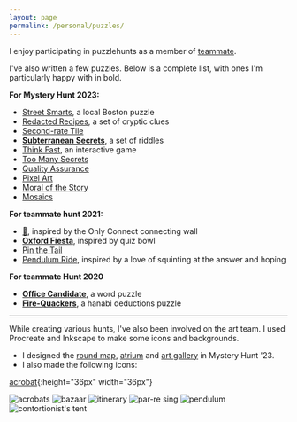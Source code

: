 ```yaml
---
layout: page
permalink: /personal/puzzles/
---
```

I enjoy participating in puzzlehunts as a member of [teammate](https://www.puzzles.wiki/wiki/Teammate).

I've also written a few puzzles. Below is a complete list, with ones I'm particularly happy with in bold.

**For Mystery Hunt 2023:**
* [Street Smarts](https://puzzles.mit.edu/2023/interestingthings.museum/puzzles/street-smarts), a local Boston puzzle
* [Redacted Recipes](https://puzzles.mit.edu/2023/puzzlefactory.place/basement/redacted-recipes), a set of cryptic clues
* [Second-rate Tile](https://puzzles.mit.edu/2023/puzzlefactory.place/basement/second-rate-tiles)
* [**Subterranean Secrets**](https://puzzles.mit.edu/2023/puzzlefactory.place/basement/subterranean-secrets), a set of riddles
* [Think Fast](https://puzzles.mit.edu/2023/puzzlefactory.place/basement/think-fast), an interactive game
* [Too Many Secrets](https://puzzles.mit.edu/2023/puzzlefactory.place/office/too-many-secrets)
* [Quality Assurance](https://puzzles.mit.edu/2023/puzzlefactory.place/factory-floor/quality-assurance)
* [Pixel Art](https://puzzles.mit.edu/2023/puzzlefactory.place/puzzles/pixel-art)
* [Moral of the Story](https://puzzles.mit.edu/2023/puzzlefactory.place/puzzles/moral-of-the-story)
* [Mosaics](https://puzzles.mit.edu/2023/puzzlefactory.place/puzzles/mosaics)


**For teammate hunt 2021:**
* [🔗](https://2021.teammatehunt.com/puzzles/link), inspired by the Only Connect connecting wall
* [**Oxford Fiesta**](https://2021.teammatehunt.com/puzzles/oxford-fiesta), inspired by quiz bowl
* [Pin the Tail](https://2021.teammatehunt.com/puzzles/pin-the-tail)
* [Pendulum Ride](https://2021.teammatehunt.com/puzzles/pendulum-ride), inspired by a love of squinting at the answer and hoping

**For teammate Hunt 2020**
  * [**Office Candidate**](https://2020.teammatehunt.com/puzzles/office-candidate), a word puzzle
  * [**Fire-Quackers**](https://2020.teammatehunt.com/puzzles/fire-quackers), a hanabi deductions puzzle

---

While creating various hunts, I've also been involved on the art team. I used Procreate and Inkscape to make some icons and backgrounds.
* I designed the [round map](https://puzzles.mit.edu/2023/interestingthings.museum), [atrium](https://puzzles.mit.edu/2023/interestingthings.museum/rounds/atrium) and [art gallery](https://puzzles.mit.edu/2023/interestingthings.museum/rounds/art) in Mystery Hunt '23.
* I also made the following icons:

[acrobat](/img/art/acrobat.png){:height="36px" width="36px"}

<img src="{{ site.url }}/img/art/acrobat.jpg" alt="acrobats">
<img src="{{ site.url }}/img/art/bazaar.jpg" alt="bazaar">
<img src="{{ site.url }}/img/art/itinerary.jpg" alt="itinerary">
<img src="{{ site.url }}/img/art/par.jpg" alt="par-re sing">
<img src="{{ site.url }}/img/art/pendulum.jpg" alt="pendulum">
<img src="{{ site.url }}/img/art/tent.jpg" alt="contortionist's tent">
